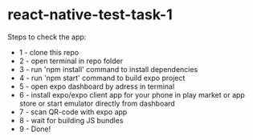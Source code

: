 # react-native-test-task-1

Steps to check the app:
* 1 - clone this repo
* 2 - open terminal in repo folder
* 3 - run 'npm install' command to install dependencies
* 4 - run 'npm start' command to build expo project
* 5 - open expo dashboard by adress in terminal
* 6 - install expo/expo client app for your phone in play market or app store or start emulator directly from dashboard
* 7 - scan QR-code with expo app
* 8 - wait for building JS bundles
* 9 - Done!
